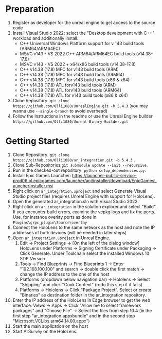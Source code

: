 # Preparation
1. Register as developer for the unreal engine to get access to the source code
2. Install Visual Studio 2022: select the "Desktop development with C++" workload and additionally install:
    * C++ Universal Windows Platform support for v 143 build tools (ARM64/ARM64EC)
    * MSVC v143 - VS 2022 C++ ARM64/ARM64EC build tools (v14.38-17.8)
    * MSVC v143 - VS 2022 + x64/x86 build tools (v14.38-17.8)
    * C++ v14.38 (17.8) MFC for v143 build tools (ARM)
    * C++ v14.38 (17.8) MFC for v143 build tools (ARM64)
    * C++ v14.38 (17.8) MFC for v143 build tools (x86 & x64)
    * C++ v14.38 (17.8) ATL forv143 build tools (ARM)
    * C++ v14.38 (17.8) ATL forv143 build tools (ARM64)
    * C++ v14.38 (17.8) ATL for v143 build tools (x86 & x64)
3. Clone Repository: `git clone https://github.com/Olli1080/UnrealEngine.git -b 5.4.3` (you may wanna use `--single-branch` to avoid overhead)
4. Follow the Instructions in the readme or use the Unreal Engine builder `https://github.com/Olli1080/Unreal-Binary-Builder.git`

# Getting Started
1. Clone Repository: `git clone https://github.com/Olli1080/ar_integration.git -b 5.4.3` .
2. Clone Sub-Repositories `git submodule update --init --recursive`.
3. Run in the checked-out repository: `python setup_dependencies.py`.
4. Install Epic Games Launcher: https://launcher-public-service-prod06.ol.epicgames.com/launcher/api/installer/download/EpicGamesLauncherInstaller.msi
5. Right click on `ar_integration.uproject` and select Generate Visual Studio project files (requires Unreal Engine with support for HoloLens). 
6. Open the generated ar_integration.sln with Visual Studio 2022.
7. Right click on `ar_integration` in the solution explorer and select "Build". If you encounter build errors, examine the vcpkg logs and fix the ports. Use, for instance overlay ports as done in `Plugins\grpc_plugin\Source\overlay`
8. Connect the HoloLens to the same network as the host and note the IP addresses of both devices (will be needed in later steps)
9. Open `ar_integration.uproject` in Unreal Engine.
    1. Edit -> Project Settings -> [On the left of the dialog window] HoloLens under Platforms -> Signing Certificate under Packaging -> Click Generate. Under Toolchain select the installed Windows 10 SDK Version.
    2. Tools -> Find Blueprints -> Find Blueprints 1 -> Enter "192.168.100.100" and search -> double click the first match -> change the IP address to the one of the host
    3. Platforms (dropdown below navigation bar) -> Hololens -> Select "Shipping" and click "Cook Content" (redo this step if it fails)
    4. Platforms -> Hololens -> Click "Package Project". Select or create "Binaries" as destination folder in the ar_integration repository.
10. Enter the IP address of the HoloLens in Edge browser to get the web interface: Views -> Apps -> Click "Allow me to select framework packages" and "Choose File" -> Select the files from step 10.4 (in the first step "ar_integration.appxbundle" and in the second step "Microsoft.VCLibs.arm64.14.00.appx")
11. Start the main application on the host
12. Start ArSurvey on the HoloLens. 
